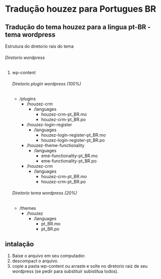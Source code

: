 # Tradução houzez para Portugues BR

## Tradução do tema houzez para a lingua pt-BR - tema wordpress

Estrutura do diretorio rais do tema

###### Diretorio wordpress
1.  wp-content


    ###### Diretorio plugin wordpress (100%)
    - /plugins
      - /houzez-crm
        - /languages
            - houzez-crm-pt_BR.mo
            - houzez-crm-pt_BR.po
      - /houzez-login-register
        - /languages
            - houzez-login-register-pt_BR.mo
            - houzez-login-register-pt_BR.po
      - /houzez-theme-functionality
        - /languages
            - eme-functionality-pt_BR.mo
            - eme-functionality-pt_BR.po
      - /houzez-crm
        - /languages
            - houzez-crm-pt_BR.mo
            - houzez-crm-pt_BR.po

                  
    ###### Diretorio tema wordpress (20%)
    - /themes
      - /houzez
        - /languages
            - pt_BR.mo
            - pt_BR.po
                                      


## intalação

1. Baixe o arquivo em seu computador.
2. descompact o arquivo.
3. copie a pasta wp-content ou arraste e solte no diretorio raiz de seu wordpress (se pedir para substituir subistitua todos).
